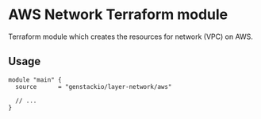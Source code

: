 # AWS Network Terraform module

Terraform module which creates the resources for network (VPC) on AWS.

## Usage

```hcl
module "main" {
  source      = "genstackio/layer-network/aws"

  // ...
}
```
